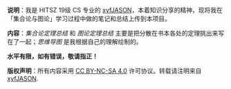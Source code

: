 **说明**：我是 HITSZ 19级 CS 专业的 [xyfJASON](https://github.com/xyfJASON/)，本着知识分享的精神，现将我在「集合论与图论」学习过程中做的笔记和总结上传到本项目。

**内容**：*集合论定理总结* 和 *图论定理总结* 主要是把分散在书本各处的定理挑出来写在了一起；*思维导图* 是我根据自己的理解绘制的。

**水平有限，如有错误，敬请指正！**

**版权声明**：所有内容采用 [CC BY-NC-SA 4.0](https://creativecommons.org/licenses/by-nc-sa/4.0/) 许可协议。转载请注明来自 [xyfJASON](https://github.com/xyfJASON/). 

